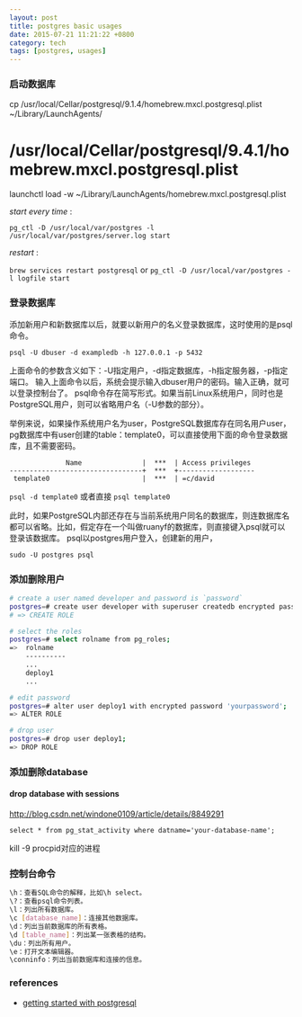```yaml
---
layout: post
title: postgres basic usages
date: 2015-07-21 11:21:22 +0800
category: tech
tags: [postgres, usages]
---
```


### 启动数据库

  cp /usr/local/Cellar/postgresql/9.1.4/homebrew.mxcl.postgresql.plist  ~/Library/LaunchAgents/
  # /usr/local/Cellar/postgresql/9.4.1/homebrew.mxcl.postgresql.plist
  launchctl load -w ~/Library/LaunchAgents/homebrew.mxcl.postgresql.plist

  *start every time* :

  `pg_ctl -D /usr/local/var/postgres -l /usr/local/var/postgres/server.log start`

  *restart* :

  `brew services restart postgresql` or `pg_ctl -D /usr/local/var/postgres -l logfile start`

### 登录数据库

添加新用户和新数据库以后，就要以新用户的名义登录数据库，这时使用的是psql命令。

`psql -U dbuser -d exampledb -h 127.0.0.1 -p 5432`

上面命令的参数含义如下：-U指定用户，-d指定数据库，-h指定服务器，-p指定端口。
输入上面命令以后，系统会提示输入dbuser用户的密码。输入正确，就可以登录控制台了。
psql命令存在简写形式。如果当前Linux系统用户，同时也是PostgreSQL用户，则可以省略用户名（-U参数的部分）。

举例来说，如果操作系统用户名为user，PostgreSQL数据库存在同名用户user，pg数据库中有user创建的table：template0，可以直接使用下面的命令登录数据库，且不需要密码。

```
              Name               |  ***  | Access privileges
---------------------------------+  ***  +-------------------
 template0                       |  ***  | =c/david
```

`psql -d template0` 或者直接 `psql template0`

此时，如果PostgreSQL内部还存在与当前系统用户同名的数据库，则连数据库名都可以省略。比如，假定存在一个叫做ruanyf的数据库，则直接键入psql就可以登录该数据库。
psql以postgres用户登入，创建新的用户，

```
sudo -U postgres psql
```

### 添加删除用户

```sh
# create a user named developer and password is `password`
postgres=# create user developer with superuser createdb encrypted password 'password';
# => CREATE ROLE

# select the roles
postgres=# select rolname from pg_roles;
=>  rolname
    ----------
    ...
    deploy1
    ...

# edit password
postgres=# alter user deploy1 with encrypted password 'yourpassword';
=> ALTER ROLE

# drop user
postgres=# drop user deploy1;
=> DROP ROLE
```

### 添加删除database

#### drop database with sessions

http://blog.csdn.net/windone0109/article/details/8849291

`select * from pg_stat_activity where datname='your-database-name';`

kill -9 procpid对应的进程

### 控制台命令

```sh
\h：查看SQL命令的解释，比如\h select。
\?：查看psql命令列表。
\l：列出所有数据库。
\c [database_name]：连接其他数据库。
\d：列出当前数据库的所有表格。
\d [table_name]：列出某一张表格的结构。
\du：列出所有用户。
\e：打开文本编辑器。
\conninfo：列出当前数据库和连接的信息。
```

### references

- [getting started with postgresql](http://www.ruanyifeng.com/blog/2013/12/getting_started_with_postgresql.html)
